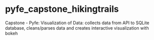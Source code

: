 # pyfe_capstone_hikingtrails
Capstone - Pyfe: Visualization of Data: collects data from API to SQLite database, cleans/parses data and creates interactive visualization with bokeh 

